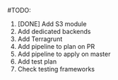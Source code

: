 #TODO:
1. [DONE] Add S3 module
1. Add dedicated backends
1. Add Terragrunt
1. Add pipeline to plan on PR
1. Add pipeline to apply on master
1. Add test plan
1. Check testing frameworks
